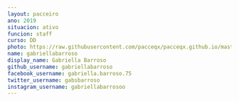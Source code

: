 ```yaml
---
layout: pacceiro
ano: 2019
situacion: ativo
funcion: staff
curso: DD
photo: https://raw.githubusercontent.com/pacceqx/pacceqx.github.io/master/assets/img/uploads/gabi.png
name: gabriellabarroso
display_name: Gabriella Barroso
github_username: gabriellabarroso
facebook_username: gabriella.barroso.75
twitter_username: gabsbarroso
instagram_username: gabriellabarrosoo
---
```


